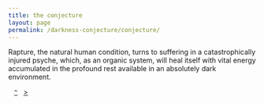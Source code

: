 ```yaml
---
title: the conjecture
layout: page
permalink: /darkness-conjecture/conjecture/
---
```


Rapture, the natural human condition, turns to suffering in a catastrophically injured psyche, which, as an organic system, will heal itself with vital energy accumulated in the profound rest available in an absolutely dark environment.

&nbsp;&nbsp;&nbsp;[`^`](../)&nbsp;&nbsp;&nbsp;[&gt;](../basics/)
